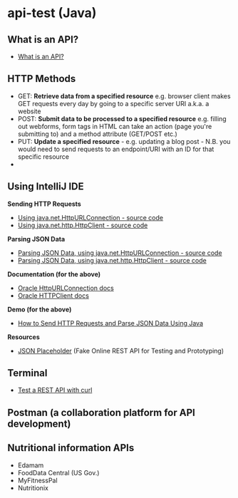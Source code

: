 # api-test (Java)

## What is an API?

- [What is an API?](https://www.youtube.com/watch?v=s7wmiS2mSXY)

## HTTP Methods

- GET: **Retrieve data from a specified resource** e.g. browser client makes GET requests every day by going to a specific server URI a.k.a. a website
- POST: **Submit data to be processed to a specified resource** e.g. filling out webforms, form tags in HTML can take an action (page you're submitting to) and a method attribute (GET/POST etc.)
- PUT: **Update a specified resource** - e.g. updating a blog post - N.B. you would need to send requests to an endpoint/URI with an ID for that specific resource
- 

## Using IntelliJ IDE

<strong>Sending HTTP Requests</strong>
- [Using java.net.HttpURLConnection - source code](https://github.com/ParisaTork/api-test/blob/HTTPURLCONNECTION/src/com/company/Main.java)
- [Using java.net.http.HttpClient - source code](https://github.com/ParisaTork/api-test/blob/HTTPCLIENT/src/main/java/com/company/Main.java)

<strong>Parsing JSON Data</strong>
- [Parsing JSON Data, using java.net.HttpURLConnection - source code](https://github.com/ParisaTork/api-test/blob/PARSEHTTPURLCONNECTION/src/main/java/com/company/Main.java)
- [Parsing JSON Data, using java.net.http.HttpClient - source code](https://github.com/ParisaTork/api-test/blob/PARSEHTTPCLIENT/src/main/java/com/company/Main.java)

<strong>Documentation (for the above)</strong>
- [Oracle HttpURLConnection docs](https://docs.oracle.com/en/java/javase/12/docs/api/java.base/java/net/HttpURLConnection.html)
- [Oracle HTTPClient docs](https://docs.oracle.com/en/java/javase/12/docs/api/java.net.http/java/net/http/package-summary.html)

<strong>Demo (for the above)</strong>
- [How to Send HTTP Requests and Parse JSON Data Using Java](https://www.youtube.com/watch?v=qzRKa8I36Ww)

<strong>Resources</strong>
- [JSON Placeholder](https://jsonplaceholder.typicode.com/) (Fake Online REST API for Testing and Prototyping)

## Terminal

- [Test a REST API with curl](https://www.baeldung.com/curl-rest)

## Postman (a collaboration platform for API development)

## Nutritional information APIs

- Edamam
- FoodData Central (US Gov.)
- MyFitnessPal
- Nutritionix
